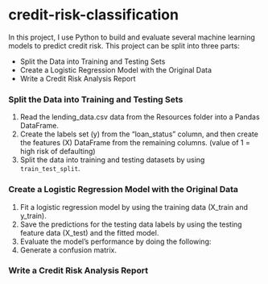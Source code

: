 # credit-risk-classification
In this project, I use Python to build and evaluate several machine learning models to predict credit risk.
This project can be split into three parts: 
- Split the Data into Training and Testing Sets
- Create a Logistic Regression Model with the Original Data
- Write a Credit Risk Analysis Report

### Split the Data into Training and Testing Sets
1. Read the lending_data.csv data from the Resources folder into a Pandas DataFrame.
2. Create the labels set (y) from the “loan_status” column, and then create the features (X) DataFrame from the remaining columns. (value of 1 = high risk of defaulting)
3. Split the data into training and testing datasets by using `train_test_split`.
   
### Create a Logistic Regression Model with the Original Data
1. Fit a logistic regression model by using the training data (X_train and y_train).
2. Save the predictions for the testing data labels by using the testing feature data (X_test) and the fitted model.
3. Evaluate the model’s performance by doing the following:
4. Generate a confusion matrix.
  
### Write a Credit Risk Analysis Report




